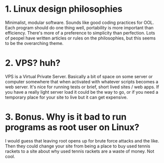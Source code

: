 # 1. Linux design philosophies
Minimalist, modular software. Sounds like good coding practices
for OOL. Each program should do one thing well, portability is more 
important than efficiency. There's more of a preference to simplicity than perfection.
Lots of peopel have written articles or rules on the philosophies, but this seems to be the overarching theme. 

# 2. VPS? huh?
VPS is a Virtual Private Server. Basically a bit of space on some server or computer somewhere that when activated with whatever scripts becomes a web server. It's nice for running tests or brief, short lived sites / web apps. If you have a really light server load
it could be the way to go, or if you need a temporary place for your site to live but it can get expensive.

# 3. Bonus. Why is it bad to run programs as root user on Linux?
I would guess that leaving root opens up for brute force attacks and the like. 
Then they could change your site from being a place to buy used tennis rackets to
a site about why used tennis rackets are a waste of money. Not cool.